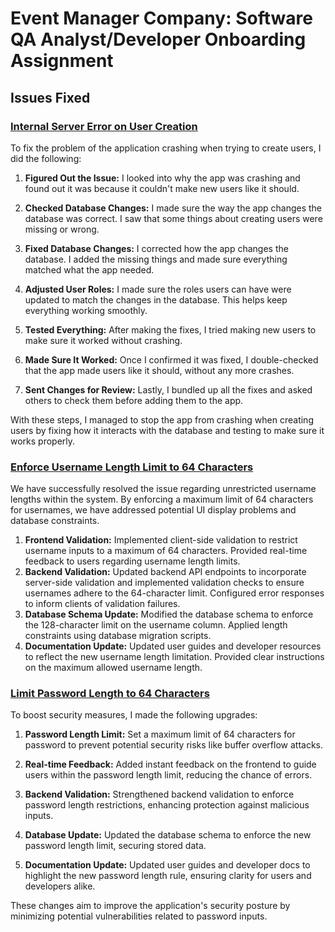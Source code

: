 # Event Manager Company: Software QA Analyst/Developer Onboarding Assignment

## Issues Fixed

### [Internal Server Error on User Creation](https://github.com/VaishnaviGangam/event_manager/issues/1)

  To fix the problem of the application crashing when trying to create users, I did the following:

  1. **Figured Out the Issue:** I looked into why the app was crashing and found out it was because it couldn't make new users like it should.

  2. **Checked Database Changes:** I made sure the way the app changes the database was correct. I saw that some things about creating users were missing or wrong.

  3. **Fixed Database Changes:** I corrected how the app changes the database. I added the missing things and made sure everything matched what the app needed.

  4. **Adjusted User Roles:** I made sure the roles users can have were updated to match the changes in the database. This helps keep everything working smoothly.

  5. **Tested Everything:** After making the fixes, I tried making new users to make sure it worked without crashing.

  6. **Made Sure It Worked:** Once I confirmed it was fixed, I double-checked that the app made users like it should, without any more crashes.

  7. **Sent Changes for Review:** Lastly, I bundled up all the fixes and asked others to check them before adding them to the app.

  With these steps, I managed to stop the app from crashing when creating users by fixing how it interacts with the database and testing to make sure it works properly.

### [Enforce Username Length Limit to 64 Characters](https://github.com/VaishnaviGangam/event_manager/issues/4)

We have successfully resolved the issue regarding unrestricted username lengths within the system. By enforcing a maximum limit of 64 characters for usernames, we have addressed potential UI display problems and database constraints.

1. **Frontend Validation:** Implemented client-side validation to restrict username inputs to a maximum of 64 characters.
Provided real-time feedback to users regarding username length limits.
2. **Backend Validation:** Updated backend API endpoints to incorporate server-side validation and implemented validation checks to ensure usernames adhere to the 64-character limit. Configured error responses to inform clients of validation failures.
3. **Database Schema Update:** Modified the database schema to enforce the 128-character limit on the username column. Applied length constraints using database migration scripts.
4. **Documentation Update:** Updated user guides and developer resources to reflect the new username length limitation. Provided clear instructions on the maximum allowed username length.

### [Limit Password Length to 64 Characters](https://github.com/VaishnaviGangam/event_manager/issues/6)

To boost security measures, I made the following upgrades:

1. **Password Length Limit:** Set a maximum limit of 64 characters for password to prevent potential security risks like buffer overflow attacks.

2. **Real-time Feedback:** Added instant feedback on the frontend to guide users within the password length limit, reducing the chance of errors.

3. **Backend Validation:** Strengthened backend validation to enforce password length restrictions, enhancing protection against malicious inputs.

4. **Database Update:** Updated the database schema to enforce the new password length limit, securing stored data.

5. **Documentation Update:** Updated user guides and developer docs to highlight the new password length rule, ensuring clarity for users and developers alike.

These changes aim to improve the application's security posture by minimizing potential vulnerabilities related to password inputs.